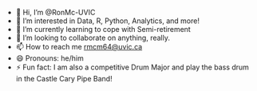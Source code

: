 - 👋 Hi, I’m @RonMc-UVIC
- 👀 I’m interested in Data, R, Python, Analytics, and more!
- 🌱 I’m currently learning to cope with Semi-retirement
- 💞️ I’m looking to collaborate on anything, really.
- 📫 How to reach me rmcm64@uvic.ca
- 😄 Pronouns: he/him
- ⚡ Fun fact: I am also a competitive Drum Major and play the bass drum in the Castle Cary Pipe Band!

<!---
RonMc-UVIC/RonMc-UVIC is a ✨ special ✨ repository because its `README.md` (this file) appears on your GitHub profile.
You can click the Preview link to take a look at your changes.
--->
